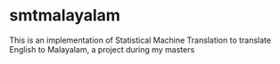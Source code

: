 # smtmalayalam
This is an implementation of Statistical Machine Translation to translate English to Malayalam, a project during my masters

